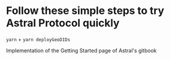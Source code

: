 # Follow these simple steps to try Astral Protocol quickly

`yarn` + `yarn deployGeoDIDs`

Implementation of the Getting Started page of Astral's gitbook
